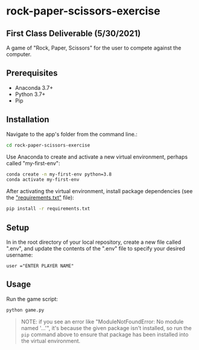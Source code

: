 # rock-paper-scissors-exercise
## First Class Deliverable (5/30/2021)

A game of "Rock, Paper, Scissors" for the user to compete against the computer.

## Prerequisites

  + Anaconda 3.7+
  + Python 3.7+
  + Pip

## Installation

Navigate to the app's folder from the command line.:

```sh
cd rock-paper-scissors-exercise
```

Use Anaconda to create and activate a new virtual environment, perhaps called "my-first-env":

```sh
conda create -n my-first-env python=3.8
conda activate my-first-env
```

After activating the virtual environment, install package dependencies (see the ["requirements.txt"](/requirements.txt) file):

```sh
pip install -r requirements.txt
```

## Setup

In in the root directory of your local repository, create a new file called ".env", and update the contents of the ".env" file to specify your desired username:

    user ="ENTER PLAYER NAME"
    
## Usage

Run the game script:

```py
python game.py
```

> NOTE: if you see an error like "ModuleNotFoundError: No module named '...'", it's because the given package isn't installed, so run the `pip` command above to ensure that package has been installed into the virtual environment.

